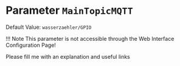 # Parameter `MainTopicMQTT`
Default Value: `wasserzaehler/GPIO`

!!! Note
    This parameter is not accessible through the Web Interface Configuration Page!

Please fill me with an explanation and useful links
